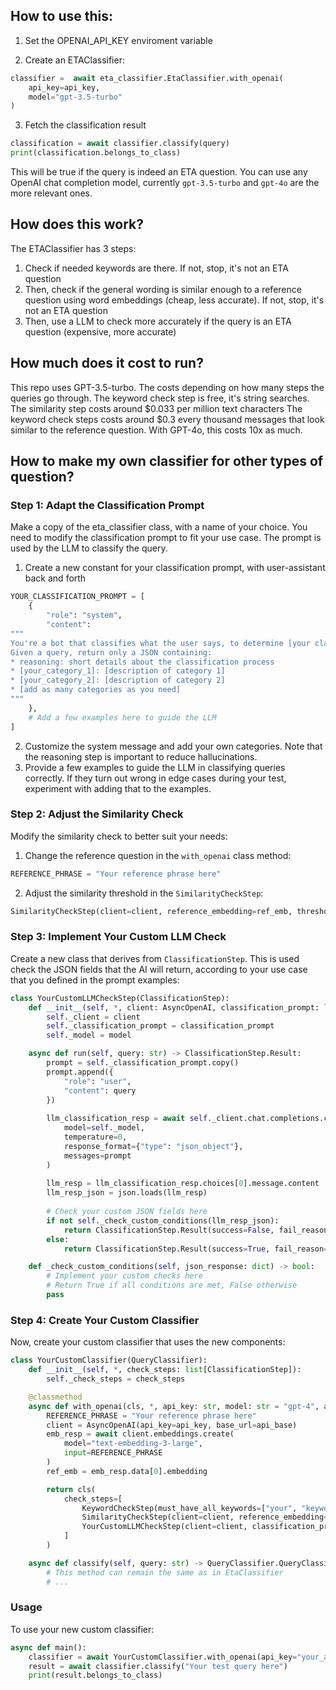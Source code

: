
## How to use this:

1. Set the OPENAI_API_KEY enviroment variable

2. Create an ETAClassifier: 

```python
classifier =  await eta_classifier.EtaClassifier.with_openai(
	api_key=api_key,
	model="gpt-3.5-turbo"
)
```
3. Fetch the classification result

```python
classification = await classifier.classify(query)
print(classification.belongs_to_class)
```
This will be true if the query is indeed an ETA question.
You can use any OpenAI chat completion model, currently `gpt-3.5-turbo` and `gpt-4o` are the more relevant ones.

## How does this work?

The ETAClassifier has 3 steps:
1. Check if needed keywords are there. If not, stop, it's not an ETA question
2. Then, check if the general wording is similar enough to a reference question using word embeddings (cheap, less accurate). If not, stop, it's not an ETA question
3. Then, use a LLM to check more accurately if the query is an ETA question (expensive, more accurate)

## How much does it cost to run?

This repo uses GPT-3.5-turbo. The costs depending on how many steps the queries go through.
The keyword check step is free, it's string searches.
The similarity step costs around $0.033 per million text characters
The keyword check steps costs around $0.3 every thousand messages that look similar to the reference question. With GPT-4o, this costs 10x as much. 

## How to make my own classifier for other types of question?

### Step 1: Adapt the Classification Prompt

Make a copy of the eta_classifier class, with a name of your choice. You need to modify the classification prompt to fit your use case. The prompt is used by the LLM to classify the query.

1. Create a new constant for your classification prompt, with user-assistant back and forth

```python
YOUR_CLASSIFICATION_PROMPT = [
    {
        "role": "system",
        "content": 
"""
You're a bot that classifies what the user says, to determine [your classification criteria].
Given a query, return only a JSON containing:
* reasoning: short details about the classification process
* [your_category_1]: [description of category 1]
* [your_category_2]: [description of category 2]
* [add as many categories as you need]
"""
    },
    # Add a few examples here to guide the LLM
]
```

2. Customize the system message and add your own categories. Note that the reasoning step is important to reduce hallucinations.
3. Provide a few examples to guide the LLM in classifying queries correctly. If they turn out wrong in edge cases during your test, experiment with adding that to the examples.

### Step 2: Adjust the Similarity Check

Modify the similarity check to better suit your needs:

1. Change the reference question in the `with_openai` class method:

```python
REFERENCE_PHRASE = "Your reference phrase here"
```

2. Adjust the similarity threshold in the `SimilarityCheckStep`:

```python
SimilarityCheckStep(client=client, reference_embedding=ref_emb, threshold=0.4)  # This is an experimental value
```

### Step 3: Implement Your Custom LLM Check

Create a new class that derives from `ClassificationStep`. This is used check the JSON fields that the AI will return, according to your use case that you defined in the prompt examples:

```python
class YourCustomLLMCheckStep(ClassificationStep):
    def __init__(self, *, client: AsyncOpenAI, classification_prompt: list[dict[str, Any]], model="gpt-4"):
        self._client = client
        self._classification_prompt = classification_prompt
        self._model = model

    async def run(self, query: str) -> ClassificationStep.Result:
        prompt = self._classification_prompt.copy()
        prompt.append({
            "role": "user",
            "content": query
        })
        
        llm_classification_resp = await self._client.chat.completions.create(
            model=self._model,
            temperature=0,
            response_format={"type": "json_object"},
            messages=prompt
        )
        
        llm_resp = llm_classification_resp.choices[0].message.content
        llm_resp_json = json.loads(llm_resp)
        
        # Check your custom JSON fields here
        if not self._check_custom_conditions(llm_resp_json):
            return ClassificationStep.Result(success=False, fail_reason=f"failed_llm_check, got {llm_resp}")
        else:
            return ClassificationStep.Result(success=True, fail_reason=None)

    def _check_custom_conditions(self, json_response: dict) -> bool:
        # Implement your custom checks here
        # Return True if all conditions are met, False otherwise
        pass
```

### Step 4: Create Your Custom Classifier

Now, create your custom classifier that uses the new components:

```python
class YourCustomClassifier(QueryClassifier):
    def __init__(self, *, check_steps: list[ClassificationStep]):
        self._check_steps = check_steps

    @classmethod
    async def with_openai(cls, *, api_key: str, model: str = "gpt-4", api_base: str | None = None) -> "YourCustomClassifier":
        REFERENCE_PHRASE = "Your reference phrase here"
        client = AsyncOpenAI(api_key=api_key, base_url=api_base)
        emb_resp = await client.embeddings.create(
            model="text-embedding-3-large", 
            input=REFERENCE_PHRASE
        )
        ref_emb = emb_resp.data[0].embedding

        return cls(
            check_steps=[
                KeywordCheckStep(must_have_all_keywords=["your", "keywords"], must_have_any_keywords=[]),
                SimilarityCheckStep(client=client, reference_embedding=ref_emb, threshold=0.5),
                YourCustomLLMCheckStep(client=client, classification_prompt=YOUR_CLASSIFICATION_PROMPT, model=model)
            ]
        )

    async def classify(self, query: str) -> QueryClassifier.QueryClassificationResult:
        # This method can remain the same as in EtaClassifier
        # ...
```

### Usage

To use your new custom classifier:

```python
async def main():
    classifier = await YourCustomClassifier.with_openai(api_key="your_api_key_here")
    result = await classifier.classify("Your test query here")
    print(result.belongs_to_class)
```

